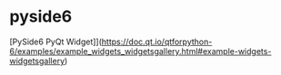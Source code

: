 # pyside6
[PySide6 PyQt Widget]](https://doc.qt.io/qtforpython-6/examples/example_widgets_widgetsgallery.html#example-widgets-widgetsgallery)
